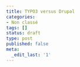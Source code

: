```yaml
---
title: TYPO3 versus Drupal
categories:
- Non classé
tags: []
status: draft
type: post
published: false
meta:
  _edit_last: '1'
---
```

